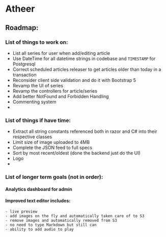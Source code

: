 # Atheer
## Roadmap:
### List of things to work on:
- List all series for user when add/editing article
- Use DateTime for all datetime strings in codebase and `TIMESTAMP` for Postgresql
- Correct scheduled articles releaser to get articles older than today in a transaction
- Reconsider client side validation and do it with Bootstrap 5
- Revamp the UI of series
- Revamp the controllers for article/series
- Add better NotFound and Forbidden Handling
- Commenting system
- 

### List of things if have time:
- Extract all string constants referenced both in razor and C# into their respective classes
- Limit size of image uploaded to 4MB
- Complete the JSON feed to full specs
- Sort by most recent/oldest (done the backend just do the UI)
- Logo
- 

### List of longer term goals (not in order):

#### Analytics dashboard for admin
#### Improved text editor includes:
    - live preview
    - add images on the fly and automatically taken care of to S3
    - remove images and automatically removed from S3
    - no need to type Markdown but still can
    - ability to add audio to play